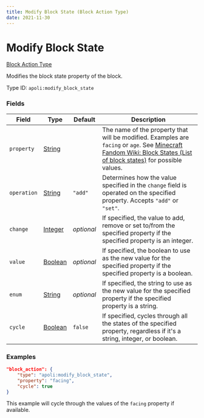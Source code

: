 ```yaml
---
title: Modify Block State (Block Action Type)
date: 2021-11-30
---
```


# Modify Block State

[Block Action Type](../block_action_types.md)

Modifies the block state property of the block.

Type ID: `apoli:modify_block_state`


### Fields

Field | Type | Default | Description
------|------|---------|-------------
`property` | [String](../data_types/string.md) | | The name of the property that will be modified. Examples are `facing` or `age`. See [Minecraft Fandom Wiki: Block States (List of block states)](https://minecraft.fandom.com/wiki/Block_states#List_of_block_states) for possible values.
`operation` | [String](../data_types/string.md) | `"add"` | Determines how the value specified in the `change` field is operated on the specified property. Accepts `"add"` or `"set"`.
`change` | [Integer](../data_types/integer.md) | _optional_ | If specified, the value to add, remove or set to/from the specified property if the specified property is an integer.
`value` | [Boolean](../data_types/boolean.md) | _optional_ | If specified, the boolean to use as the new value for the specified property if the specified property is a boolean.
`enum` | [String](../data_types/string.md) | _optional_ | If specified, the string to use as the new value for the specified property if the specified property is a string.
`cycle` | [Boolean](../data_types/boolean.md) | `false` | If specified, cycles through all the states of the specified property, regardless if it's a string, integer, or boolean.


### Examples

```json
"block_action": {
	"type": "apoli:modify_block_state",
	"property": "facing",
	"cycle": true
}
```

This example will cycle through the values of the `facing` property if available.
